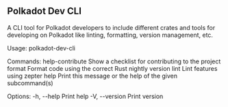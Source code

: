## Polkadot Dev CLI

A CLI tool for Polkadot developers to include different crates and tools for developing on Polkadot like linting, formatting, version management, etc.

Usage: polkadot-dev-cli <COMMAND>

Commands:
  help-contribute  Show a checklist for contributing to the project
  format           Format code using the correct Rust nightly version
  lint             Lint features using zepter
  help             Print this message or the help of the given subcommand(s)

Options:
  -h, --help     Print help
  -V, --version  Print version
